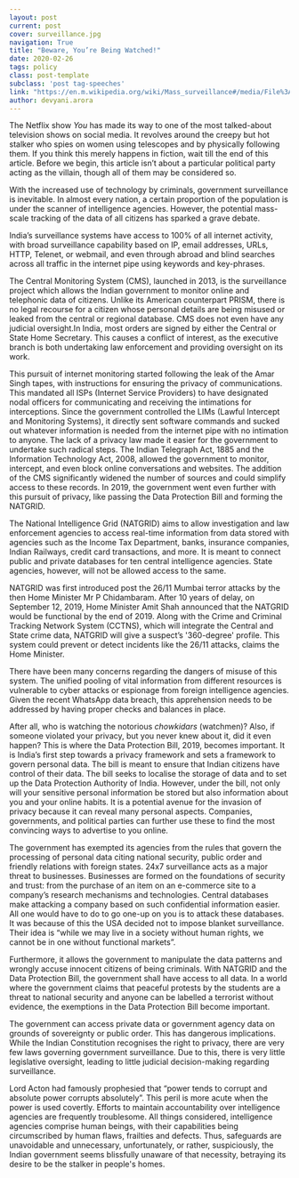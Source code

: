 ```yaml
---
layout: post
current: post
cover: surveillance.jpg
navigation: True
title: "Beware, You’re Being Watched!"
date: 2020-02-26
tags: policy
class: post-template
subclass: 'post tag-speeches'
link: "https://en.m.wikipedia.org/wiki/Mass_surveillance#/media/File%3ADigiGes_PRISM_Yes_we_scan_-_Demo_am_Checkpoint_Charlie_June_2013.jpg"
author: devyani.arora
---    
```

The Netflix show *You* has made its way to one of the most talked-about television shows on social media. It revolves around the creepy but hot stalker who spies on women using telescopes and by physically following them. If you think this merely happens in fiction, wait till the end of this article. Before we begin, this article isn’t about a particular political party acting as the villain, though all of them may be considered so.



With the increased use of technology by criminals, government surveillance is inevitable. In almost every nation, a certain proportion of the population is under the scanner of intelligence agencies. However, the potential mass-scale tracking of the data of all citizens has sparked a grave debate.



India’s surveillance systems have access to 100% of all internet activity, with broad surveillance capability based on IP, email addresses, URLs, HTTP, Telenet, or webmail, and even through abroad and blind searches across all traffic in the internet pipe using keywords and key-phrases.



The Central Monitoring System (CMS), launched in 2013, is the surveillance project which allows the Indian government to monitor online and telephonic data of citizens. Unlike its American counterpart PRISM, there is no legal recourse for a citizen whose personal details are being misused or leaked from the central or regional database. CMS does not even have any judicial oversight.In India, most orders are signed by either the Central or State Home Secretary. This causes a conflict of interest, as the executive branch is both undertaking law enforcement and providing oversight on its work.



This pursuit of internet monitoring started following the leak of the Amar Singh tapes, with instructions for ensuring the privacy of communications. This mandated all ISPs (Internet Service Providers) to have designated nodal officers for communicating and receiving the intimations for interceptions. Since the government controlled the LIMs (Lawful Intercept and Monitoring Systems), it directly sent software commands and sucked out whatever information is needed from the internet pipe with no intimation to anyone. The lack of a privacy law made it easier for the government to undertake such radical steps. The Indian Telegraph Act, 1885 and the Information Technology Act, 2008, allowed the government to monitor, intercept, and even block online conversations and websites. The addition of the CMS significantly widened the number of sources and could simplify access to these records. In 2019, the government went even further with this pursuit of privacy, like passing the Data Protection Bill and forming the NATGRID.



The National Intelligence Grid (NATGRID) aims to allow investigation and law enforcement agencies to access real-time information from data stored with agencies such as the Income Tax Department, banks, insurance companies, Indian Railways, credit card transactions, and more. It is meant to connect public and private databases for ten central intelligence agencies. State agencies, however, will not be allowed access to the same.



NATGRID was first introduced post the 26/11 Mumbai terror attacks by the then Home Minister Mr P Chidambaram. After 10 years of delay, on September 12, 2019, Home Minister Amit Shah announced that the NATGRID would be functional by the end of 2019. Along with the Crime and Criminal Tracking Network System (CCTNS), which will integrate the Central and State crime data, NATGRID will give a suspect’s '360-degree' profile. This system could prevent or detect incidents like the 26/11 attacks, claims the Home Minister.



There have been many concerns regarding the dangers of misuse of this system. The unified pooling of vital information from different resources is vulnerable to cyber attacks or espionage from foreign intelligence agencies. Given the recent WhatsApp data breach, this apprehension needs to be addressed by having proper checks and balances in place.



After all, who is watching the notorious *chowkidars* (watchmen)? Also, if someone violated your privacy, but you never knew about it, did it even happen? This is where the Data Protection Bill, 2019, becomes important. It is India’s first step towards a privacy framework and sets a framework to govern personal data. The bill is meant to ensure that Indian citizens have control of their data. The bill seeks to localise the storage of data and to set up the Data Protection Authority of India. However, under the bill, not only will your sensitive personal information be stored but also information about you and your online habits. It is a potential avenue for the invasion of privacy because it can reveal many personal aspects. Companies, governments, and political parties can further use these to find the most convincing ways to advertise to you online.



The government has exempted its agencies from the rules that govern the processing of personal data citing national security, public order and friendly relations with foreign states. 24x7 surveillance acts as a major threat to businesses. Businesses are formed on the foundations of security and trust: from the purchase of an item on an e-commerce site to a company’s research mechanisms and technologies. Central databases make attacking a company based on such confidential information easier. All one would have to do to go one-up on you is to attack these databases. It was because of this the USA decided not to impose blanket surveillance. Their idea is “while we may live in a society without human rights, we cannot be in one without functional markets”.



Furthermore, it allows the government to manipulate the data patterns and wrongly accuse innocent citizens of being criminals. With NATGRID and the Data Protection Bill, the government shall have access to all data. In a world where the government claims that peaceful protests by the students are a threat to national security and anyone can be labelled a terrorist without evidence, the exemptions in the Data Protection Bill become important.



The government can access private data or government agency data on grounds of sovereignty or public order. This has dangerous implications. While the Indian Constitution recognises the right to privacy, there are very few laws governing government surveillance. Due to this, there is very little legislative oversight, leading to little judicial decision-making regarding surveillance.



Lord Acton had famously prophesied that “power tends to corrupt and absolute power corrupts absolutely”. This peril is more acute when the power is used covertly. Efforts to maintain accountability over intelligence agencies are frequently troublesome. All things considered, intelligence agencies comprise human beings, with their capabilities being circumscribed by human flaws, frailties and defects. Thus, safeguards are unavoidable and unnecessary, unfortunately, or rather, suspiciously, the Indian government seems blissfully unaware of that necessity, betraying its desire to be the stalker in people's homes.
